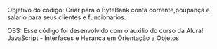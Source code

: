 Objetivo do código:
Criar para o ByteBank conta corrente,poupança e salario para seus clientes e funcionarios. 


OBS:
Esse código foi desenvolvido com o  auxilio do curso da Alura!
JavaScript - Interfaces e Herança em Orientação a Objetos


